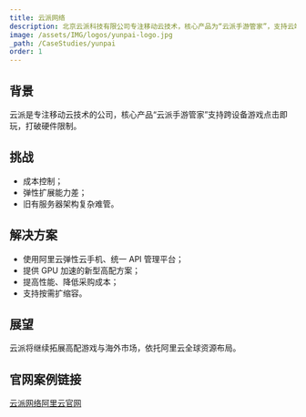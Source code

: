 ```yaml
---
title: 云派网络
description: 北京云派科技有限公司专注移动云技术，核心产品为“云派手游管家”，支持云端游戏点击即玩，跨平台智能辅助。
image: /assets/IMG/logos/yunpai-logo.jpg
_path: /CaseStudies/yunpai
order: 1
---
```


## 背景

云派是专注移动云技术的公司，核心产品“云派手游管家”支持跨设备游戏点击即玩，打破硬件限制。

## 挑战

- 成本控制；
- 弹性扩展能力差；
- 旧有服务器架构复杂难管。

## 解决方案

- 使用阿里云弹性云手机、统一 API 管理平台；
- 提供 GPU 加速的新型高配方案；
- 提高性能、降低采购成本；
- 支持按需扩缩容。

## 展望

云派将继续拓展高配游戏与海外市场，依托阿里云全球资源布局。

## 官网案例链接

[云派网络阿里云官网](https://www.alibabacloud.com/zh/customers/yunpai-networks?_p_lc=1&spm=a3c0i.7933552.1751531270.93.15a8606fbOXk9r)

